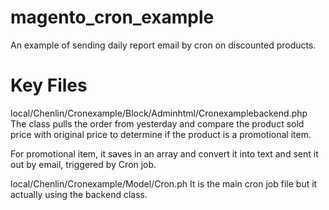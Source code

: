 # magento_cron_example
An example of sending daily report email by cron on discounted products.

Key Files
==========

local/Chenlin/Cronexample/Block/Adminhtml/Cronexamplebackend.php
The class pulls the order from yesterday and compare the product sold
price with original price to determine if the product is a promotional 
item.

For promotional item, it saves in an array and convert it into text and
sent it out by email, triggered by Cron job.

local/Chenlin/Cronexample/Model/Cron.ph
It is the main cron job file but it actually using the backend class.


